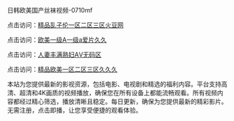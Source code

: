 日韩欧美国产丝袜视频-0710mf

点击访问：<a href="https://heiliaowt0d7p.pages.dev">精品乱子伦一区二区三区火豆网</a>

点击访问：<a href="https://heiliaoga6s9v.pages.dev">欧美一级A一级a爱片久久</a>

点击访问：<a href="https://heiliaoow5kzm.pages.dev">人妻丰满熟妇ΑⅤ无码区</a>

点击访问：<a href="https://heiliao2dmwwy.pages.dev">精品欧美一区二区三区久久久</a>

本站为您提供最新的影视资源，包括电影、电视剧和精选的福利内容。平台支持高清、超清和4K画质的视频播放，确保您在所有设备上都能流畅观看。所有视频内容都经过精心筛选，播放清晰且稳定。每日更新，确保为您提供最新的精彩影片。无需注册，点击即播，让您享受便捷的观看体验。

<span style="display:none;">[Canonical link](https://github.com/bd20250710/bd10 ）</span>
